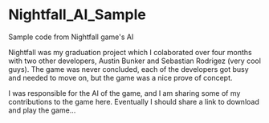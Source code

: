 # Nightfall_AI_Sample
Sample code from Nightfall game's AI

Nightfall was my graduation project which I colaborated over four months with two other developers, Austin Bunker and Sebastian Rodrigez (very cool guys).
The game was never concluded, each of the developers got busy and needed to move on, but the game was a nice prove of concept.

I was responsible for the AI of the game, and I am sharing some of my contributions to the game here.
Eventually I should share a link to download and play the game...
